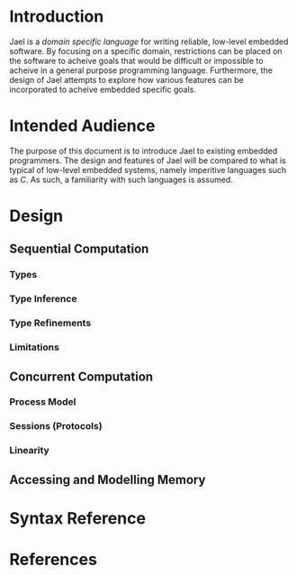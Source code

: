 # Introduction

Jael is a *domain specific language* for writing reliable, low-level embedded software. By focusing on a specific domain, restrictions can be placed on the software to acheive goals that would be difficult or impossible to acheive in a general purpose programming language. Furthermore, the design of Jael attempts to explore how various features can be incorporated to acheive embedded specific goals.

# Intended Audience

The purpose of this document is to introduce Jael to existing embedded programmers. The design and features of Jael will be compared to what is typical of low-level embedded systems, namely imperitive languages such as *C*. As such, a familiarity with such languages is assumed.

# Design

## Sequential Computation

### Types

### Type Inference

### Type Refinements

### Limitations

## Concurrent Computation

### Process Model

### Sessions (Protocols)

### Linearity

## Accessing and Modelling Memory

# Syntax Reference

# References
